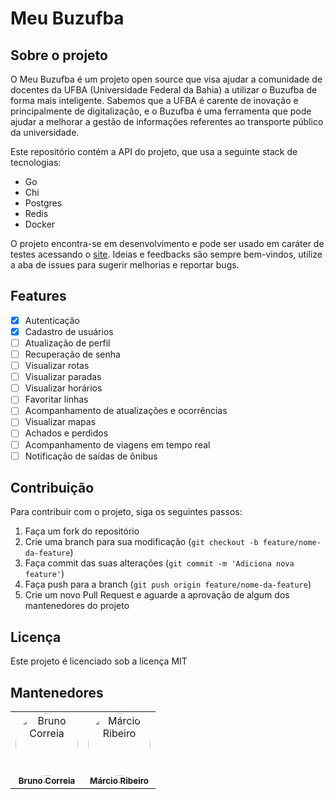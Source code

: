 # Meu Buzufba

## Sobre o projeto

O Meu Buzufba é um projeto open source que visa ajudar a comunidade de docentes da UFBA (Universidade Federal da Bahia) a utilizar o Buzufba de forma mais inteligente. Sabemos que a UFBA é carente de inovação e principalmente de digitalização, e o Buzufba é uma ferramenta que pode ajudar a melhorar a gestão de informações referentes ao transporte público da universidade.

Este repositório contém a API do projeto, que usa a seguinte stack de tecnologias:

- Go
- Chi
- Postgres
- Redis
- Docker

O projeto encontra-se em desenvolvimento e pode ser usado em caráter de testes acessando o [site](https://buzufba.condosnap.com.br). Ideias e feedbacks são sempre bem-vindos, utilize a aba de issues para sugerir melhorias e reportar bugs.

## Features

- [x] Autenticação
- [x] Cadastro de usuários
- [ ] Atualização de perfil
- [ ] Recuperação de senha
- [ ] Visualizar rotas
- [ ] Visualizar paradas
- [ ] Visualizar horários
- [ ] Favoritar linhas
- [ ] Acompanhamento de atualizações e ocorrências
- [ ] Visualizar mapas
- [ ] Achados e perdidos
- [ ] Acompanhamento de viagens em tempo real
- [ ] Notificação de saídas de ônibus

## Contribuição

Para contribuir com o projeto, siga os seguintes passos:

1. Faça um fork do repositório
2. Crie uma branch para sua modificação (`git checkout -b feature/nome-da-feature`)
3. Faça commit das suas alterações (`git commit -m 'Adiciona nova feature'`)
4. Faça push para a branch (`git push origin feature/nome-da-feature`)
5. Crie um novo Pull Request e aguarde a aprovação de algum dos mantenedores do projeto

## Licença

Este projeto é licenciado sob a licença MIT

## Mantenedores

<table>
  <tr>
    <td align="center">
      <a href="https://github.com/brnocorreia">
        <img src="https://github.com/brnocorreia.png" width="100px;" alt="Bruno Correia" style="border-radius: 50%;"/>
        <br />
        <sub><b>Bruno Correia</b></sub>
      </a>
    </td>
    <td align="center">
      <a href="https://github.com/ribmarciojr">
        <img src="https://github.com/ribmarciojr.png" width="100px;" alt="Márcio Ribeiro" style="border-radius: 50%;"/>
        <br />
        <sub><b>Márcio Ribeiro</b></sub>
      </a>
    </td>
  </tr>
</table>
